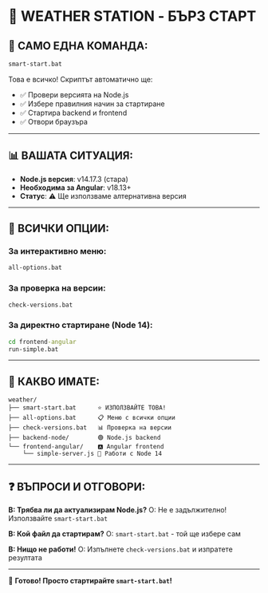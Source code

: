 # 🚀 WEATHER STATION - БЪРЗ СТАРТ

## 🎯 САМО ЕДНА КОМАНДА:

```cmd
smart-start.bat
```

Това е всичко! Скриптът автоматично ще:
- ✅ Провери версията на Node.js
- ✅ Избере правилния начин за стартиране
- ✅ Стартира backend и frontend
- ✅ Отвори браузъра

---

## 📊 ВАШАТА СИТУАЦИЯ:

- **Node.js версия**: v14.17.3 (стара)
- **Необходима за Angular**: v18.13+
- **Статус**: ⚠️ Ще използваме алтернативна версия

---

## 🔧 ВСИЧКИ ОПЦИИ:

### За интерактивно меню:
```cmd
all-options.bat
```

### За проверка на версии:
```cmd
check-versions.bat
```

### За директно стартиране (Node 14):
```cmd
cd frontend-angular
run-simple.bat
```

---

## 📁 КАКВО ИМАТЕ:

```
weather/
├── smart-start.bat      ⭐ ИЗПОЛЗВАЙТЕ ТОВА!
├── all-options.bat      📋 Меню с всички опции
├── check-versions.bat   📊 Проверка на версии
├── backend-node/        🟢 Node.js backend
└── frontend-angular/    🅰️ Angular frontend
    └── simple-server.js 🎯 Работи с Node 14
```

---

## ❓ ВЪПРОСИ И ОТГОВОРИ:

**В: Трябва ли да актуализирам Node.js?**
О: Не е задължително! Използвайте `smart-start.bat`

**В: Кой файл да стартирам?**
О: `smart-start.bat` - той ще избере сам

**В: Нищо не работи!**
О: Изпълнете `check-versions.bat` и изпратете резултата

---

🎉 **Готово! Просто стартирайте `smart-start.bat`!**

